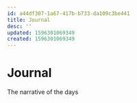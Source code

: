 ```yaml
---
id: a44df307-1a67-417b-b733-da109c3be441
title: Journal
desc: ''
updated: 1596301069349
created: 1596301069349
---
```


# Journal

The narrative of the days
